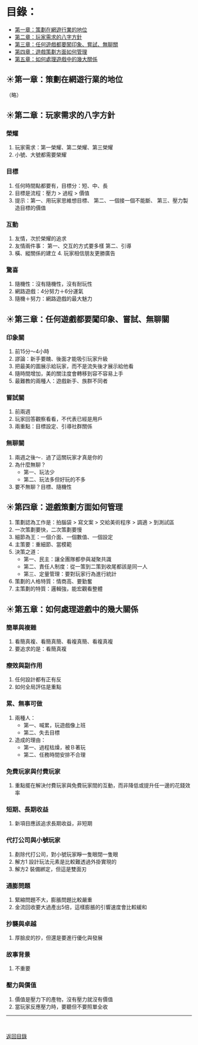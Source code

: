 # 目錄：

* [第一章：策劃在網遊行業的地位](#1)
* [第二章：玩家需求的八字方針](#2)
* [第三章：任何遊戲都要闖印象、嘗試、無聊關](#3)
* [第四章：遊戲策劃方面如何管理](#4)
* [第五章：如何處理遊戲中的幾大關係](#5)

<span id="1"></span>  

## :sunny:第一章：策劃在網遊行業的地位
（略）

<span id="2"></span>  

## :sunny:第二章：玩家需求的八字方針
### 榮耀 
1. 玩家需求：第一榮耀、第二榮耀、第三榮耀 
2. 小號、大號都需要榮耀 
	
### 目標 
1. 任何時間點都要有，目標分：短、中、長 
2. 目標是流程：壓力 > 過程 > 價值 
3. 提示：第一、用玩家思維想目標、 第二、一個接一個不能斷、 第三、壓力製造目標的價值 
	
### 互動 
1. 友情，次於榮耀的追求 
2. 友情兩件事： 第一、交互的方式要多樣 第二、引導 
3. 橫、縱關係的建立 4. 玩家相信朋友更勝廣告 
	
### 驚喜 
1. 隨機性：沒有隨機性，沒有耐玩性 
2. 網路遊戲：4分努力＋6分運氣 
3. 隨機＋努力：網路遊戲的最大魅力 
	
<span id="3"></span>  

## :sunny:第三章：任何遊戲都要闖印象、嘗試、無聊關

### 印象關
1. 前15分～4小時 
2. 謬論：新手要醜、後面才能吸引玩家升級 
3. 把最美的圖展示給玩家，而不是流失後才展示給他看 
4. 隨時間增加，美的關注度會轉移到容不容易上手 
5. 最難教的兩種人：遊戲新手、族群不同者
	
### 嘗試關
1. 前兩週
2. 玩家回答觀察看看，不代表已經是用戶
3. 兩重點：目標設定、引導社群關係
	
### 無聊關
1. 兩週之後～．過了這關玩家才真是你的
2. 為什麼無聊？  
    * 第一、玩法少
    * 第二、玩法多但好玩的不多
3. 要不無聊？目標、隨機性
	
<span id="4"></span>  

## :sunny:第四章：遊戲策劃方面如何管理
1. 策劃認為工作是：拍腦袋 > 寫文案 > 交給美術程序 > 調適 > 到測試區
2. 一次策劃要快，二次策劃要慢
3. 細節為王：一個介面、一個數值、一個設定
4. 主策要：重細節、當模範
5. 決策之道：
	* 第一、民主：讓全團隊都參與凝聚共識
	* 第二、責任人制度：從一策到二策到收尾都該是同一人
	* 第三、定量管理：要對玩家行為進行統計
6. 策劃的人格特質：情商高、要勤奮
7. 主策劃的特質：邏輯強，能宏觀看整體
	
<span id="5"></span>  

## :sunny:第五章：如何處理遊戲中的幾大關係
### 簡單與複雜
1. 看簡真複、看簡真簡、看複真簡、看複真複
2. 要追求的是：看簡真複
	
### 療效與副作用
1. 任何設計都有正有反
2. 如何全局評估是重點
	
### 累、無事可做
1. 兩種人：
	* 第一、喊累，玩遊戲像上班
	* 第二、失去目標
2. 造成的理由：
	* 第一、過程枯燥，被Ｂ著玩
	* 第二、任務時間安排不合理
		
### 免費玩家與付費玩家
1. 重點擺在解決付費玩家與免費玩家間的互動，而非降低或提升任一邊的花錢效率
	
### 短期、長期收益
1. 新項目應該追求長期收益，非短期

### 代打公司與小號玩家
1. 剷除代打公司，對小號玩家睜一隻眼閉一隻眼
2. 解方1 設計玩法元素是比較難透過外掛實現的
3. 解方2 裝備綁定，但這是雙面刃
	
### 通膨問題
1. 緊縮問題不大，膨脹問題比較嚴重
2. 金流回收要大過產出5倍，這樣膨脹的引響速度會比較緩和
	
### 抄襲與卓越
1. 厚臉皮的抄，但還是要進行優化與發展
	
### 故事背景
1. 不重要
	
### 壓力與價值
1. 價值是壓力下的產物，沒有壓力就沒有價值
2. 當玩家反應壓力時，要聽但不要照單全收

---

<br>

[返回目錄](https://github.com/BricL/ericsplayground/blob/main/README.md)
